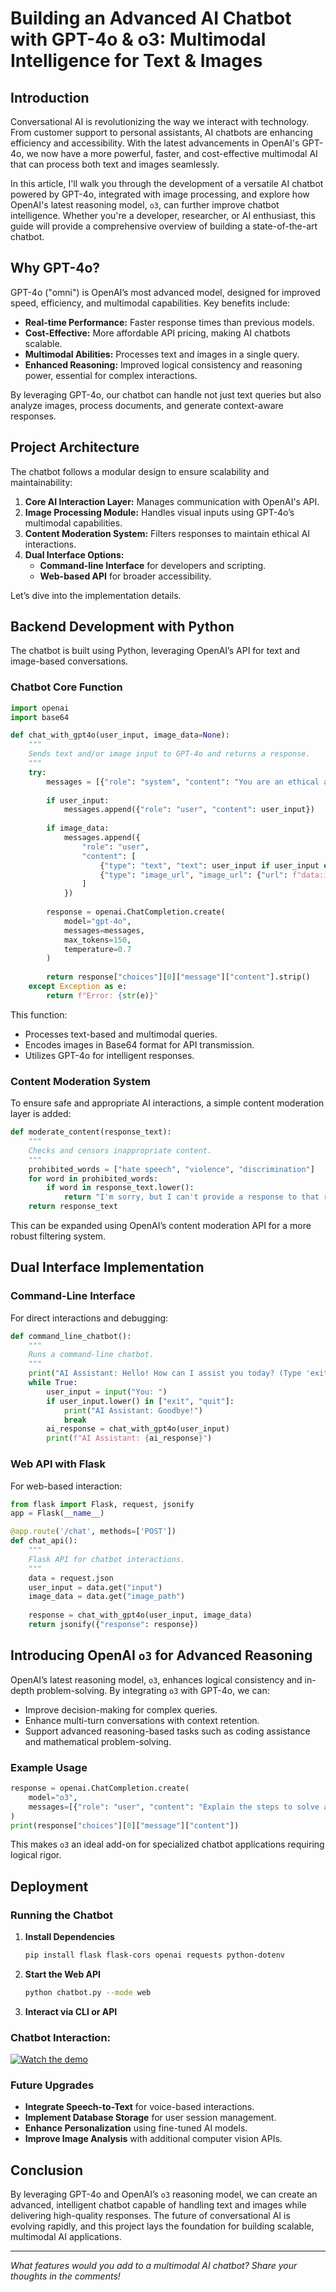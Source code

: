 # Building an Advanced AI Chatbot with GPT-4o & o3: Multimodal Intelligence for Text & Images



## Introduction

Conversational AI is revolutionizing the way we interact with technology. From customer support to personal assistants, AI chatbots are enhancing efficiency and accessibility. With the latest advancements in OpenAI's GPT-4o, we now have a more powerful, faster, and cost-effective multimodal AI that can process both text and images seamlessly.

In this article, I'll walk you through the development of a versatile AI chatbot powered by GPT-4o, integrated with image processing, and explore how OpenAI's latest reasoning model, `o3`, can further improve chatbot intelligence. Whether you're a developer, researcher, or AI enthusiast, this guide will provide a comprehensive overview of building a state-of-the-art chatbot.

## Why GPT-4o?

GPT-4o ("omni") is OpenAI’s most advanced model, designed for improved speed, efficiency, and multimodal capabilities. Key benefits include:

- **Real-time Performance:** Faster response times than previous models.
- **Cost-Effective:** More affordable API pricing, making AI chatbots scalable.
- **Multimodal Abilities:** Processes text and images in a single query.
- **Enhanced Reasoning:** Improved logical consistency and reasoning power, essential for complex interactions.

By leveraging GPT-4o, our chatbot can handle not just text queries but also analyze images, process documents, and generate context-aware responses.

## Project Architecture

The chatbot follows a modular design to ensure scalability and maintainability:

1. **Core AI Interaction Layer:** Manages communication with OpenAI's API.
2. **Image Processing Module:** Handles visual inputs using GPT-4o’s multimodal capabilities.
3. **Content Moderation System:** Filters responses to maintain ethical AI interactions.
4. **Dual Interface Options:**
   - **Command-line Interface** for developers and scripting.
   - **Web-based API** for broader accessibility.

Let’s dive into the implementation details.

## Backend Development with Python

The chatbot is built using Python, leveraging OpenAI’s API for text and image-based conversations.

### Chatbot Core Function

```python
import openai
import base64

def chat_with_gpt4o(user_input, image_data=None):
    """
    Sends text and/or image input to GPT-4o and returns a response.
    """
    try:
        messages = [{"role": "system", "content": "You are an ethical and unbiased AI assistant."}]
        
        if user_input:
            messages.append({"role": "user", "content": user_input})
        
        if image_data:
            messages.append({
                "role": "user",
                "content": [
                    {"type": "text", "text": user_input if user_input else "Describe the image."},
                    {"type": "image_url", "image_url": {"url": f"data:image/png;base64,{image_data}"}}
                ]
            })
        
        response = openai.ChatCompletion.create(
            model="gpt-4o",
            messages=messages,
            max_tokens=150,
            temperature=0.7
        )
        
        return response["choices"][0]["message"]["content"].strip()
    except Exception as e:
        return f"Error: {str(e)}"
```

This function:

- Processes text-based and multimodal queries.
- Encodes images in Base64 format for API transmission.
- Utilizes GPT-4o for intelligent responses.

### Content Moderation System

To ensure safe and appropriate AI interactions, a simple content moderation layer is added:

```python
def moderate_content(response_text):
    """
    Checks and censors inappropriate content.
    """
    prohibited_words = ["hate speech", "violence", "discrimination"]
    for word in prohibited_words:
        if word in response_text.lower():
            return "I'm sorry, but I can't provide a response to that request."
    return response_text
```

This can be expanded using OpenAI’s content moderation API for a more robust filtering system.

## Dual Interface Implementation

### Command-Line Interface

For direct interactions and debugging:

```python
def command_line_chatbot():
    """
    Runs a command-line chatbot.
    """
    print("AI Assistant: Hello! How can I assist you today? (Type 'exit' to quit)")
    while True:
        user_input = input("You: ")
        if user_input.lower() in ["exit", "quit"]:
            print("AI Assistant: Goodbye!")
            break
        ai_response = chat_with_gpt4o(user_input)
        print(f"AI Assistant: {ai_response}")
```

### Web API with Flask

For web-based interaction:

```python
from flask import Flask, request, jsonify
app = Flask(__name__)

@app.route('/chat', methods=['POST'])
def chat_api():
    """
    Flask API for chatbot interactions.
    """
    data = request.json
    user_input = data.get("input")
    image_data = data.get("image_path")
    
    response = chat_with_gpt4o(user_input, image_data)
    return jsonify({"response": response})
```

## Introducing OpenAI `o3` for Advanced Reasoning

OpenAI’s latest reasoning model, `o3`, enhances logical consistency and in-depth problem-solving. By integrating `o3` with GPT-4o, we can:

- Improve decision-making for complex queries.
- Enhance multi-turn conversations with context retention.
- Support advanced reasoning-based tasks such as coding assistance and mathematical problem-solving.

### Example Usage

```python
response = openai.ChatCompletion.create(
    model="o3",
    messages=[{"role": "user", "content": "Explain the steps to solve a quadratic equation."}]
)
print(response["choices"][0]["message"]["content"])
```

This makes `o3` an ideal add-on for specialized chatbot applications requiring logical rigor.

## Deployment
### Running the Chatbot

1. **Install Dependencies**
   ```bash
   pip install flask flask-cors openai requests python-dotenv
   ```
2. **Start the Web API**
   ```bash
   python chatbot.py --mode web
   ```
3. **Interact via CLI or API**


### Chatbot Interaction:

[![Watch the demo](/demonstration/Custom-Multimodal-Interactive-LLM-Chatbot.png)](https://www.youtube.com/watch?v=HxUQpRkIVw4)


### Future Upgrades

- **Integrate Speech-to-Text** for voice-based interactions.
- **Implement Database Storage** for user session management.
- **Enhance Personalization** using fine-tuned AI models.
- **Improve Image Analysis** with additional computer vision APIs.

## Conclusion

By leveraging GPT-4o and OpenAI’s `o3` reasoning model, we can create an advanced, intelligent chatbot capable of handling text and images while delivering high-quality responses. The future of conversational AI is evolving rapidly, and this project lays the foundation for building scalable, multimodal AI applications.

---

*What features would you add to a multimodal AI chatbot? Share your thoughts in the comments!*